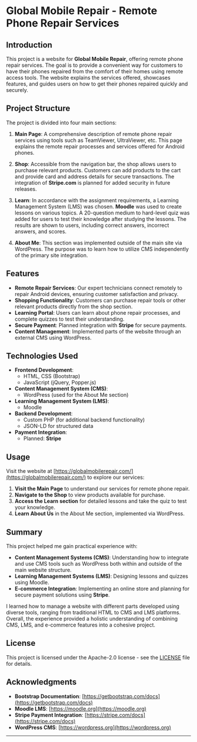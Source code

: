 # Global Mobile Repair - Remote Phone Repair Services

## Introduction

This project is a website for **Global Mobile Repair**, offering remote phone repair services. The goal is to provide a convenient way for customers to have their phones repaired from the comfort of their homes using remote access tools. The website explains the services offered, showcases features, and guides users on how to get their phones repaired quickly and securely.

## Project Structure

The project is divided into four main sections:

1. **Main Page**: A comprehensive description of remote phone repair services using tools such as TeamViewer, UltraViewer, etc. This page explains the remote repair processes and services offered for Android phones.

2. **Shop**: Accessible from the navigation bar, the shop allows users to purchase relevant products. Customers can add products to the cart and provide card and address details for secure transactions. The integration of **Stripe.com** is planned for added security in future releases.

3. **Learn**: In accordance with the assignment requirements, a Learning Management System (LMS) was chosen. **Moodle** was used to create lessons on various topics. A 20-question medium to hard-level quiz was added for users to test their knowledge after studying the lessons. The results are shown to users, including correct answers, incorrect answers, and scores.

4. **About Me**: This section was implemented outside of the main site via WordPress. The purpose was to learn how to utilize CMS independently of the primary site integration.

## Features

- **Remote Repair Services**: Our expert technicians connect remotely to repair Android devices, ensuring customer satisfaction and privacy.
- **Shopping Functionality**: Customers can purchase repair tools or other relevant products directly from the shop section.
- **Learning Portal**: Users can learn about phone repair processes, and complete quizzes to test their understanding.
- **Secure Payment**: Planned integration with **Stripe** for secure payments.
- **Content Management**: Implemented parts of the website through an external CMS using WordPress.

## Technologies Used

- **Frontend Development**:
  - HTML, CSS (Bootstrap)
  - JavaScript (jQuery, Popper.js)
- **Content Management System (CMS)**:
  - WordPress (used for the About Me section)
- **Learning Management System (LMS)**:
  - Moodle
- **Backend Development**:
  - Custom PHP (for additional backend functionality)
  - JSON-LD for structured data
- **Payment Integration**:
  - Planned: **Stripe**

## Usage

Visit the website at [https://globalmobilerepair.com/](https://globalmobilerepair.com/) to explore our services:

1. **Visit the Main Page** to understand our services for remote phone repair.
2. **Navigate to the Shop** to view products available for purchase.
3. **Access the Learn section** for detailed lessons and take the quiz to test your knowledge.
4. **Learn About Us** in the About Me section, implemented via WordPress.

## Summary

This project helped me gain practical experience with:

- **Content Management Systems (CMS)**: Understanding how to integrate and use CMS tools such as WordPress both within and outside of the main website structure.
- **Learning Management Systems (LMS)**: Designing lessons and quizzes using Moodle.
- **E-commerce Integration**: Implementing an online store and planning for secure payment solutions using **Stripe**.

I learned how to manage a website with different parts developed using diverse tools, ranging from traditional HTML to CMS and LMS platforms. Overall, the experience provided a holistic understanding of combining CMS, LMS, and e-commerce features into a cohesive project.

## License

This project is licensed under the Apache-2.0 license - see the [LICENSE](LICENSE) file for details.

## Acknowledgments

- **Bootstrap Documentation**: [https://getbootstrap.com/docs](https://getbootstrap.com/docs)
- **Moodle LMS**: [https://moodle.org](https://moodle.org)
- **Stripe Payment Integration**: [https://stripe.com/docs](https://stripe.com/docs)
- **WordPress CMS**: [https://wordpress.org](https://wordpress.org)

---
